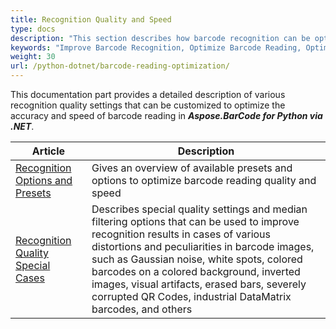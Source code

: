 ```yaml
---
title: Recognition Quality and Speed
type: docs
description: "This section describes how barcode recognition can be optimized in terms of accuracy and speed."
keywords: "Improve Barcode Recognition, Optimize Barcode Reading, Optimized Scan for Barcode Recognition, Speed Up Barcode Reading, Image Processing for Barcode, Improve Barcode Recognition, Read Many Barcodes from One Image, Aspose.BarCode, Read Barcode in Python"
weight: 30
url: /python-dotnet/barcode-reading-optimization/
---
```


This documentation part provides a detailed description of various recognition quality settings that can be customized to optimize the accuracy and speed of barcode reading in ***Aspose.BarCode for Python via .NET***.
   
|Article|Description|
|---|---|
|[Recognition Options and Presets](/barcode/python-dotnet/barcode-reading-presets)|Gives an overview of available presets and options to optimize barcode reading quality and speed|
|[Recognition Quality Special Cases](/barcode/python-dotnet/special-recognition-cases/)|Describes special quality settings and median filtering options that can be used to improve recognition results in cases of various distortions and peculiarities in barcode images, such as Gaussian noise, white spots, colored barcodes on a colored background, inverted images, visual artifacts, erased bars, severely corrupted QR Codes, industrial DataMatrix barcodes, and others|
  